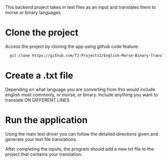 This backend project takes in text files as an input and translates them to morse or binary languages

# Clone the project
Access the project by cloning the app using github code feature:

```bash
  git clone https://github.com/TJ-Projects3/English-Morse-Binary-Translator.git
```

# Create a .txt file
Depending on what language you are converting from this would include english most commonly, or morse, or binary.
Include anything you want to translate ON DIFFERENT LINES

# Run the application
Using the main test driver you can follow the detailed directions given and generate your text file translations.

After completing the inputs, the program should add a new txt file to the project that contains your translation.
